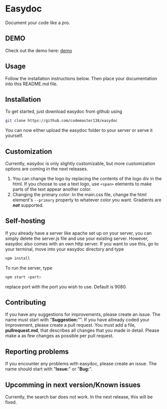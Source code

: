 # Easydoc
Document your code like a pro.

## DEMO
Check out the demo here: [demo](http://learn.jakescode.net/node-js-the-complete-course)

## Usage
Follow the installation instructions below. Then place your documentation into this README.md file.

## Installation
To get started, just download easydoc from github using
```bash
git clone https://github.com/codemaster138/easydoc
```
You can now either upload the easydoc folder to your server or serve it yourself.

## Customization
Currently, easydoc is only slightly customizable, but more customization options are coming in the next releases.

1. You can change the logo by replacing the contents of the logo div in the html. If you choose to use a text logo, use ```<span>``` elements to make parts of the text appear another color.
2. Changing the primary color: In the main.css file, change the html element's ```--primary``` property to whatever color you want. Gradients are *__not__* supported.

## Self-hosting
If you already have a server like apache set up on your server, you can simply delete the server.js file and use your existing server.
However, easydoc also comes with an own http server. If you want to use this, go to your terminal, move into your easydoc directory and type
```bash
npm install
```
To run the server, type
```bash
npm start <port>
```
replace port with the port you wish to use. Default is 9080.

## Contributing
If you have any suggestions for improvements, please create an issue. The name must start with "**Suggestion:**"". If you have allready coded your improvement, please create a pull request. You must add a file, **pullrequest.md**, that describes all changes that you made in detail. Please make a as few changes as possible per pull request.

## Reporting problems
If you encounter any problems with easydoc, please create an issue. The name should start with "**Issue:**" or "**Bug:**".

## Upcomming in next version/Known issues
Currently, the search bar does not work. In the next release, this will be fixed.
